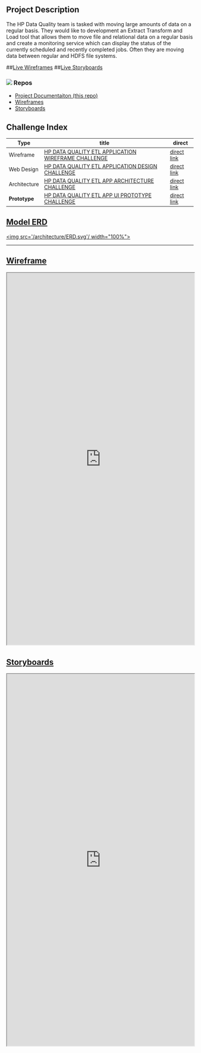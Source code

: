 ## Project Description

The HP Data Quality team is tasked with moving large amounts of data on a regular basis.  They would like to development an Extract Transform and Load tool that allows them to move file and relational data on a regular basis and create a monitoring service which can display the status of the currently scheduled and recently completed jobs.  Often they are moving data between regular and HDFS file systems.

##[Live Wireframes](https://topcoderinc.github.io/HP-Data-Quality-ETL-Wireframes/#g=1&p=login)
##[Live Storyboards](https://topcoderinc.github.io/HP-Data-Quality-ETL-storyboards/)

### ![](https://assets-cdn.github.com/favicon.ico)  Repos
 * [Project Documentaiton (this repo)](https://github.com/topcoderinc/HP-Data-Quality-ETL-project)
 * [Wireframes ](https://github.com/topcoderinc/HP-Data-Quality-ETL-wireframes)
 * [Storyboards ](https://github.com/topcoderinc/HP-Data-Quality-ETL-storyboards)


## Challenge Index
| Type | title | direct |
|-----|-------|---------|
|Wireframe| [HP DATA QUALITY ETL APPLICATION WIREFRAME CHALLENGE ](https://www.topcoder.com/challenge-details/30055286/?type=design&noncache=true) | [direct link ](https://www.topcoder.com/direct/contest/detail.action?projectId=30055286)|
|Web Design| [HP DATA QUALITY ETL APPLICATION DESIGN CHALLENGE](https://www.topcoder.com/challenge-details/30055649/?type=design&noncache=true) | [direct link](https://www.topcoder.com/direct/contest/detail.action?projectId=30055649)
|Architecture|[HP DATA QUALITY ETL APP ARCHITECTURE CHALLENGE](https://www.topcoder.com/challenge-details/30056613/?type=develop&noncache=true)| [direct link](https://www.topcoder.com/direct/contest/detail.action?projectId=30056613)
|**Prototype**|[HP DATA QUALITY ETL APP UI PROTOTYPE CHALLENGE](https://www.topcoder.com/challenge-details/30056711/?type=develop&noncache=true)|[direct link](https://www.topcoder.com/direct/contest/detail.action?projectId=30056711)

## [Model ERD]((/architecture/ERD.svg))

[<img src='/architecture/ERD.svg'/ width="100%">](/architecture/ERD.svg)

---

## [Wireframe](https://topcoderinc.github.io/HP-Data-Quality-ETL-Wireframes)
<iframe src="https://topcoderinc.github.io/HP-Data-Quality-ETL-Wireframes" width="100%" height="1000px"></iframe>

## [Storyboards](https://topcoderinc.github.io/HP-Data-Quality-ETL-storyboards)
<iframe src="https://topcoderinc.github.io/HP-Data-Quality-ETL-storyboards" width="100%" height="1000px"></iframe>
